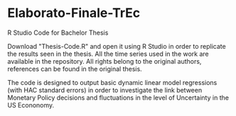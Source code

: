 # Elaborato-Finale-TrEc
R Studio Code for Bachelor Thesis


Download "Thesis-Code.R" and open it using R Studio in order to replicate the results seen in the thesis. 
All the time series used in the work are available in the repository. All rights belong to the original authors, references can be found in the original thesis.

The code is designed to output basic dynamic linear model regressions (with HAC standard errors) in order to investigate the link between Monetary Policy decisions and fluctuations in the level of Uncertainty in the US Econonomy.
